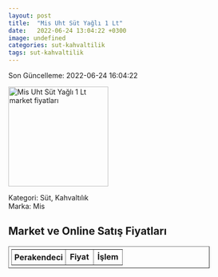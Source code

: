 ```yaml
---
layout: post
title:  "Mis Uht Süt Yağlı 1 Lt"
date:   2022-06-24 13:04:22 +0300
image: undefined
categories: sut-kahvaltilik
tags: sut-kahvaltilik
---
```


Son Güncelleme: 2022-06-24 16:04:22

<img src="undefined" width="200" alt="Mis Uht Süt Yağlı 1 Lt market fiyatları" />

Kategori: Süt, Kahvaltılık
<br />
Marka: Mis

<h2>Market ve Online Satış Fiyatları</h2>

<table border="1" style="padding: 5px;width:80%;">
  <tr>
    <td style="padding: 5px;"><strong>Perakendeci</strong></td>
    <td><strong>Fiyat</strong></td>
    <td><strong>İşlem</strong></td>
  </tr>
  
</table>
